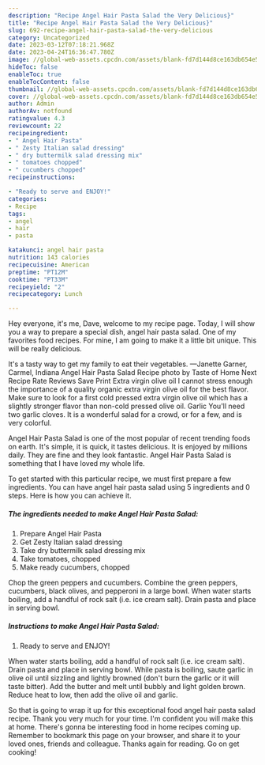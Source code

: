 ```yaml
---
description: "Recipe Angel Hair Pasta Salad the Very Delicious}"
title: "Recipe Angel Hair Pasta Salad the Very Delicious}"
slug: 692-recipe-angel-hair-pasta-salad-the-very-delicious
category: Uncategorized
date: 2023-03-12T07:18:21.968Z
date: 2023-04-24T16:36:47.780Z
image: //global-web-assets.cpcdn.com/assets/blank-fd7d144d8ce163db654e5a02c40b08a2775adb7897d16e4062681dc7e1b2800f.png
hideToc: false
enableToc: true
enableTocContent: false
thumbnail: //global-web-assets.cpcdn.com/assets/blank-fd7d144d8ce163db654e5a02c40b08a2775adb7897d16e4062681dc7e1b2800f.png
cover: //global-web-assets.cpcdn.com/assets/blank-fd7d144d8ce163db654e5a02c40b08a2775adb7897d16e4062681dc7e1b2800f.png
author: Admin
authorAv: notfound
ratingvalue: 4.3
reviewcount: 22
recipeingredient:
- " Angel Hair Pasta"
- " Zesty Italian salad dressing"
- " dry buttermilk salad dressing mix"
- " tomatoes chopped"
- " cucumbers chopped"
recipeinstructions:

- "Ready to serve and ENJOY!"
categories:
- Recipe
tags:
- angel
- hair
- pasta

katakunci: angel hair pasta 
nutrition: 143 calories
recipecuisine: American
preptime: "PT12M"
cooktime: "PT33M"
recipeyield: "2"
recipecategory: Lunch

---
```



Hey everyone, it's me, Dave, welcome to my recipe page. Today, I will show you a way to prepare a special dish, angel hair pasta salad. One of my favorites food recipes. For mine, I am going to make it a little bit unique. This will be really delicious.

It&#39;s a tasty way to get my family to eat their vegetables. —Janette Garner, Carmel, Indiana Angel Hair Pasta Salad Recipe photo by Taste of Home Next Recipe Rate Reviews Save Print Extra virgin olive oil I cannot stress enough the importance of a quality organic extra virgin olive oil for the best flavor. Make sure to look for a first cold pressed extra virgin olive oil which has a slightly stronger flavor than non-cold pressed olive oil. Garlic You&#39;ll need two garlic cloves. It is a wonderful salad for a crowd, or for a few, and is very colorful.

Angel Hair Pasta Salad is one of the most popular of recent trending foods on earth. It's simple, it is quick, it tastes delicious. It is enjoyed by millions daily. They are fine and they look fantastic. Angel Hair Pasta Salad is something that I have loved my whole life.


To get started with this particular recipe, we must first prepare a few ingredients. You can have angel hair pasta salad using 5 ingredients and 0 steps. Here is how you can achieve it.

<!--inarticleads1-->

##### The ingredients needed to make Angel Hair Pasta Salad:

1. Prepare  Angel Hair Pasta
1. Get  Zesty Italian salad dressing
1. Take  dry buttermilk salad dressing mix
1. Take  tomatoes, chopped
1. Make ready  cucumbers, chopped


Chop the green peppers and cucumbers. Combine the green peppers, cucumbers, black olives, and pepperoni in a large bowl. When water starts boiling, add a handful of rock salt (i.e. ice cream salt). Drain pasta and place in serving bowl. 

<!--inarticleads2-->

##### Instructions to make Angel Hair Pasta Salad:


1. Ready to serve and ENJOY!

When water starts boiling, add a handful of rock salt (i.e. ice cream salt). Drain pasta and place in serving bowl. While pasta is boiling, saute garlic in olive oil until sizzling and lightly browned (don&#39;t burn the garlic or it will taste bitter). Add the butter and melt until bubbly and light golden brown. Reduce heat to low, then add the olive oil and garlic. 

So that is going to wrap it up for this exceptional food angel hair pasta salad recipe. Thank you very much for your time. I'm confident you will make this at home. There's gonna be interesting food in home recipes coming up. Remember to bookmark this page on your browser, and share it to your loved ones, friends and colleague. Thanks again for reading. Go on get cooking!
